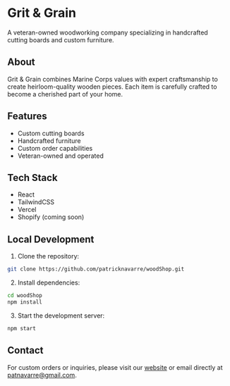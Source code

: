 # Grit & Grain

A veteran-owned woodworking company specializing in handcrafted cutting boards and custom furniture.

## About

Grit & Grain combines Marine Corps values with expert craftsmanship to create heirloom-quality wooden pieces. Each item is carefully crafted to become a cherished part of your home.

## Features

- Custom cutting boards
- Handcrafted furniture
- Custom order capabilities
- Veteran-owned and operated

## Tech Stack

- React
- TailwindCSS
- Vercel
- Shopify (coming soon)

## Local Development

1. Clone the repository:

```bash
git clone https://github.com/patricknavarre/woodShop.git
```

2. Install dependencies:

```bash
cd woodShop
npm install
```

3. Start the development server:

```bash
npm start
```

## Contact

For custom orders or inquiries, please visit our [website](https://grit-and-grain.vercel.app) or email directly at patnavarre@gmail.com.
